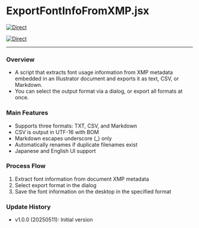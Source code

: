 # ExportFontInfoFromXMP.jsx

[![Direct](https://img.shields.io/badge/Direct%20Link-ExportFontInfoFromXMP.jsx-ffcc00.svg)](https://github.com/swwwitch/illustrator-scripts/blob/master/jsx/fonts/ExportFontInfoFromXMP.jsx)

[![Direct](https://img.shields.io/badge/Back%20to%20home-All%20scripts-cccccc.svg)](https://github.com/swwwitch/illustrator-scripts/blob/master/README.md)

---

### Overview

- A script that extracts font usage information from XMP metadata embedded in an Illustrator document and exports it as text, CSV, or Markdown.
- You can select the output format via a dialog, or export all formats at once.

### Main Features

- Supports three formats: TXT, CSV, and Markdown
- CSV is output in UTF-16 with BOM
- Markdown escapes underscore (_) only
- Automatically renames if duplicate filenames exist
- Japanese and English UI support

### Process Flow

1. Extract font information from document XMP metadata
2. Select export format in the dialog
3. Save the font information on the desktop in the specified format

### Update History

- v1.0.0 (20250511): Initial version